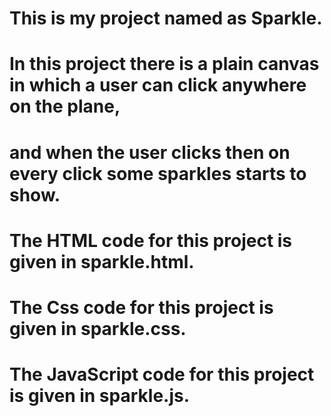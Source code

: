 # This is my project named as Sparkle. <br>
# In this project there is a plain canvas in which a user can click anywhere  on the plane, <br>
# and when the user clicks then on every click some sparkles starts to show.
# The HTML code for this project is given in sparkle.html.
# The Css code for this project is given in sparkle.css.
# The JavaScript code for this project is given in sparkle.js.  